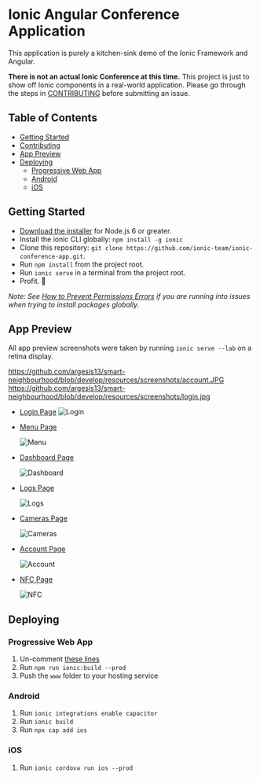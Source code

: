 # Ionic Angular Conference Application

This application is purely a kitchen-sink demo of the Ionic Framework and Angular.

**There is not an actual Ionic Conference at this time.** This project is just to show off Ionic components in a real-world application. Please go through the steps in [CONTRIBUTING](https://github.com/ionic-team/ionic-conference-app/blob/master/.github/CONTRIBUTING.md) before submitting an issue.


## Table of Contents
- [Getting Started](#getting-started)
- [Contributing](#contributing)
- [App Preview](#app-preview)
- [Deploying](#deploying)
  - [Progressive Web App](#progressive-web-app)
  - [Android](#android)
  - [iOS](#ios)


## Getting Started

* [Download the installer](https://nodejs.org/) for Node.js 6 or greater.
* Install the ionic CLI globally: `npm install -g ionic`
* Clone this repository: `git clone https://github.com/ionic-team/ionic-conference-app.git`.
* Run `npm install` from the project root.
* Run `ionic serve` in a terminal from the project root.
* Profit. :tada:

_Note: See [How to Prevent Permissions Errors](https://docs.npmjs.com/getting-started/fixing-npm-permissions) if you are running into issues when trying to install packages globally._


## App Preview

All app preview screenshots were taken by running `ionic serve --lab` on a retina display.

https://github.com/argesis13/smart-neighbourhood/blob/develop/resources/screenshots/account.JPG
https://github.com/argesis13/smart-neighbourhood/blob/develop/resources/screenshots/login.jpg
- [Login Page](https://github.com/argesis13/smart-neighbourhood/blob/develop/src/app/pages/login/login.html)
  <img src="resources/screenshots/login.JPG" alt="Login">
  
- [Menu Page](https://github.com/argesis13/smart-neighbourhood/blob/develop/src/app/pages/dashboard/dashboard.page.html)

  <img src="resources/screenshots/menu.JPG" alt="Menu">
  
- [Dashboard Page](https://github.com/argesis13/smart-neighbourhood/blob/develop/src/app/pages/dashboard/dashboard.page.html)

  <img src="resources/screenshots/dashboard.JPG" alt="Dashboard">

- [Logs Page](https://github.com/argesis13/smart-neighbourhood/blob/develop/src/app/pages/logs/logs.html)

  <img src="resources/screenshots/logs.JPG" alt="Logs">

- [Cameras Page](https://github.com/argesis13/smart-neighbourhood/blob/develop/src/app/pages/video-player/video-player.page.html)

  <img src="resources/screenshots/cameras.JPG" alt="Cameras">
  
- [Account Page](https://github.com/argesis13/smart-neighbourhood/blob/develop/src/app/pages/account/account.html)

  <img src="resources/screenshots/account.JPG" alt="Account">

- [NFC Page](https://github.com/argesis13/smart-neighbourhood/blob/develop/src/app/pages/nfc/nfc.page.html)

  <img src="resources/screenshots/nfc.JPG" alt="NFC">

## Deploying

### Progressive Web App

1. Un-comment [these lines](https://github.com/ionic-team/ionic2-app-base/blob/master/src/index.html#L21)
2. Run `npm run ionic:build --prod`
3. Push the `www` folder to your hosting service

### Android

1. Run `ionic integrations enable capacitor`
2. Run `ionic build`
3. Run `npx cap add ios`

### iOS

1. Run `ionic cordova run ios --prod`
